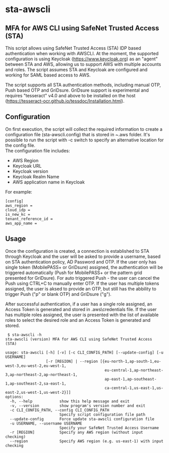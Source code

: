 # sta-awscli
## MFA for AWS CLI using SafeNet Trusted Access (STA)


This script allows using SafeNet Trusted Access (STA) IDP based authentication when working with AWSCLI. At the moment, the supported configuration is using Keycloak (https://www.keycloak.org) as an "agent" between STA and AWS, allowing us to support AWS with multiple accounts and roles.
The script assumes STA and Keycloak are configured and working for SAML based access to AWS.

The script supports all STA authentication methods, including manual OTP, Push based OTP and GriDsure.
GriDsure support is experimental and requires "tesseract" v4.0 and above to be installed on the host (https://tesseract-ocr.github.io/tessdoc/Installation.html).

## Configuration

On first execution, the script will collect the required information to create a configuration file (sta-awscli.config) that is stored in ~\.aws folder. It's possible to run the script with -c switch to specify an alternative location for the config file.  
The configuration file includes:  

- AWS Region
- Keycloak URL
- Keycloak version
- Keycloak Realm Name
- AWS application name in Keycloak

For example:
```
[config]
aws_region =  
cloud_idp =  
is_new_kc =  
tenant_reference_id =  
aws_app_name =  
```
## Usage

Once the configuration is created, a connection is established to STA through Keycloak and the user will be asked to provide a username, based on STA authentication policy, AD Password and OTP. If the user only has single token (MobilePASS+ or GriDsure) assigned, the authentication will be triggered automatically (Push for MobilePASS+ or the pattern grid presented for GriDsure). For auto triggered Push - the user can cancel the Push using CTRL+C to manually enter OTP.
If the user has multiple tokens assigned, the user is aksed to provide an OTP, but still has the abbility to trigger Push ("p" or blank OTP) and GriDsure ("g").

After successful  authentication, if a user has a single role assigned, an Access Token is generated and stored in .aws\credentials file. If the user has multiple roles assigned, the user is presented with the list of available roles to select the desired role and an Access Token is generated and stored.

```
 $ sta-awscli -h                                   
sta-awscli (version) MFA for AWS CLI using SafeNet Trusted Access (STA)

usage: sta-awscli [-h] [-v] [-c CLI_CONFIG_PATH] [--update-config] [-u USERNAME] 
                  [-r [REGION] | --region [{eu-north-1,ap-south-1,eu-west-3,eu-west-2,eu-west-1,
                                            eu-central-1,ap-northeast-3,ap-northeast-2,ap-northeast-1,
                                            ap-east-1,ap-southeast-1,ap-southeast-2,sa-east-1,
                                            ca-central-1,us-east-1,us-east-2,us-west-1,us-west-2}]]
options:
  -h, --help            show this help message and exit
  -v, --version         show program's version number and exit
  -c CLI_CONFIG_PATH, --config CLI_CONFIG_PATH
                        Specify script configuration file path
  --update-config       Force update sta-awscli configuration file
  -u USERNAME, --username USERNAME
                        Specify your SafeNet Trusted Access Username
  -r [REGION]           Specify any AWS region (without input checking)
  --region              Specify AWS region (e.g. us-east-1) with input checking
```

